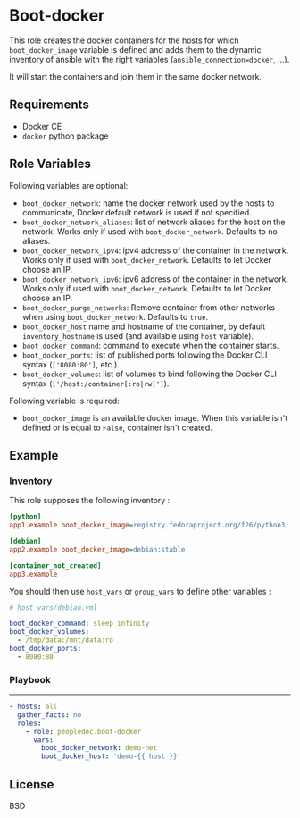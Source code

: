 Boot-docker
==============

This role creates the docker containers for the hosts for which
`boot_docker_image` variable is defined and adds them to the dynamic inventory
of ansible with the right variables (`ansible_connection=docker`, ...).

It will start the containers and join them in the same docker network.

Requirements
------------

* Docker CE
* `docker` python package

Role Variables
--------------

Following variables are optional:
* `boot_docker_network`: name the docker network used by the hosts to
communicate, Docker default network is used if not specified.
* `boot_docker_network_aliases`: list of network aliases for the host
  on the network. Works only if used with
  `boot_docker_network`. Defaults to no aliases.
* `boot_docker_network_ipv4`: ipv4 address of the container in the
  network. Works only if used with `boot_docker_network`. Defaults to
  let Docker choose an IP.
* `boot_docker_network_ipv6`: ipv6 address of the container in the
  network. Works only if used with `boot_docker_network`. Defaults to
  let Docker choose an IP.
* `boot_docker_purge_networks`: Remove container from other
  networks when using `boot_docker_network`. Defaults to `true`.
* `boot_docker_host` name and hostname of the container, by default
`inventory_hostname` is used (and available using `host` variable).
* `boot_docker_command`: command to execute when the container starts.
* `boot_docker_ports`: list of published ports following the Docker CLI syntax
  (`['8080:80']`, etc.).
* `boot_docker_volumes`: list of volumes to bind following the Docker CLI syntax
  (`['/host:/container[:ro|rw]']`).

Following variable is required:
* `boot_docker_image` is an available docker image. When this variable isn't
defined or is equal to `False`, container isn't created.

Example
-------

### Inventory

This role supposes the following inventory :

```ini
[python]
app1.example boot_docker_image=registry.fedoraproject.org/f26/python3

[debian]
app2.example boot_docker_image=debian:stable

[container_not_created]
app3.example
```

You should then use `host_vars` or `group_vars` to define other variables :

```yaml
# host_vars/debian.yml

boot_docker_command: sleep infinity
boot_docker_volumes:
  - /tmp/data:/mnt/data:ro
boot_docker_ports:
  - 8080:80
```

### Playbook
------------

```yaml
- hosts: all
  gather_facts: no
  roles:
    - role: peopledoc.boot-docker
      vars:
        boot_docker_network: demo-net
        boot_docker_host: 'demo-{{ host }}'
```

License
--------

BSD
